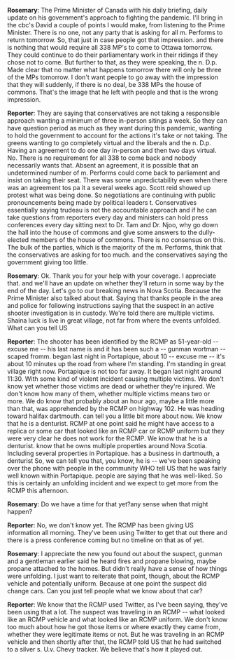 

**Rosemary**:
The Prime Minister of Canada with his daily briefing, daily update on his government's approach to fighting the pandemic.
I'll bring in the cbc's David  a couple of points I would make,  from listening to the Prime Minister.
There is no one, not any party that is asking for all m. Performs to return tomorrow.
So, that just in case people got that impression.
and there is nothing that would require all 338 MP's to come to Ottawa tomorrow.
They could continue to do their parliamentary work in their ridings if they chose not to come.
But further to that, as they were speaking, the n. D.p. Made clear that no matter what happens tomorrow there will only be three of the MPs  tomorrow.
I don't want people to go away with the impression that they will suddenly, if there is no deal, be 338 MPs  the house of commons.
That's the image that he left with people and that is the wrong impression.



**Reporter**:
They are saying that conservatives are not taking a responsible approach wanting a minimum of three in-person sitings a week.
So they can have question period as much as they want during this pandemic, wanting to hold the government to account for the actions it's take or not taking.
The greens wanting to go completely virtual and the liberals and the n. D.p. Having an agreement to do one day in-person and then two days virtual.
No. There is no requirement for all 338 to come back and nobody necessarily wants that.
Absent an agreement, it is possible that an undetermined number of m. Performs could come back to parliament and insist on taking their seat.
There was some unpredictability even when there was an agreement tos pa it a several weeks ago.
Scott reid showed up  protest what was being done.
So negotiations are continuing with public pronouncements being made by political leaders t. Conservatives essentially saying trudeau is not  the accountable approach and if he can take questions from reporters every day and ministers can hold press conferences every day sitting next to Dr. Tam and Dr. Njoo, why   go down the hall into the house of commons and give some answers to the dully-elected members of the house of commons.
There is no consensus on this.
The bulk of the parties, which is the majority of the m. Performs, think that the conservatives are asking for too much.
and the conservatives saying the government giving too little.



**Rosemary**:
Ok. Thank you for your help with your coverage.
I appreciate that.
and we'll have an update on whether they'll return in some way by the end of the day.
Let's go to our breaking news in Nova Scotia.
Because the Prime Minister also talked about that.
Saying that thanks people in the area and police for following instructions saying that the suspect in an active shooter investigation is in custody.
We're told there are multiple victims.
Shaina luck is live in great village, not far from where the events unfolded.
What can you tell US



**Reporter**:
The shooter has been identified by the RCMP as 51-year-old -- excuse me -- his last name is and it has been such a -- gunman wortman --  scaped  fromm.
 began last night in Portapique,  about 10 -- excuse me -- it's about 10 minutes up the road from where I'm standing.
I'm standing in great village right now.
Portapique is not too far away.
It began last night around 11:30. With some kind of violent incident causing multiple victims.
We don't know yet whether those victims are dead or whether they're injured.
We don't know how many of them, whether multiple victims means two or more.
We do know that probably about an hour ago, maybe a little more than that, was apprehended by the RCMP on highway 102.
He was heading toward halifax  dartmouth.
 can tell you a little bit more about now.
We know that he is a denturist.
 RCMP at one point said he might have access to a replica or some car that looked like an RCMP car or RCMP uniform but they were very clear he does not work for the RCMP.
We know that he is a denturist.
 know that he owns multiple properties around Nova Scotia.
Including several properties in Portapique.
 has a business in dartmouth, a denturist  So, we can tell you that, you know, he is -- we've been speaking over the phone with people in the community WHO tell US that he was fairly well known within Portapique.
 people are saying that he was well-liked.
So this is certainly an unfolding incident and we expect to get more from the RCMP this afternoon.



**Rosemary**:
Do we have a time for that yet?any sense when that might happen?



**Reporter**:
No, we don't know yet.
The RCMP has been giving US information all morning.
They've been using Twitter to get that out there and there is a press conference coming but no timeline on that as of yet.



**Rosemary**:
I appreciate the new  you found out about the suspect, gunman and a gentleman earlier said he heard fires and propane blowing, maybe propane attached to the homes.
But didn't really have a sense of how things were unfolding.
I just want to reiterate that point, though, about the RCMP vehicle and potentially uniform.
Because at one point the suspect did change cars.
Can you just tell people what we know about that car?



**Reporter**:
We know that the RCMP used Twitter, as I've been saying, they've been using that a lot.
The suspect was traveling in an RCMP -- what looked like an RCMP vehicle and what looked like an RCMP uniform.
We don't know too much about how he got those items or where exactly they came from, whether they were legitimate items or not.
But he was traveling in an RCMP vehicle and then shortly after that, the RCMP told US that he had switched to a silver s. U.v. Chevy tracker.
We believe that's how it played out.
